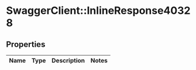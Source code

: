# SwaggerClient::InlineResponse40328

## Properties
Name | Type | Description | Notes
------------ | ------------- | ------------- | -------------


